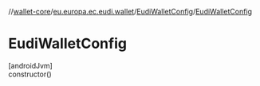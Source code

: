 //[wallet-core](../../../index.md)/[eu.europa.ec.eudi.wallet](../index.md)/[EudiWalletConfig](index.md)/[EudiWalletConfig](-eudi-wallet-config.md)

# EudiWalletConfig

[androidJvm]\
constructor()
